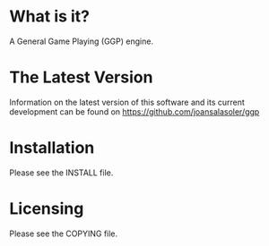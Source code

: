 What is it?
===========

A General Game Playing (GGP) engine.

The Latest Version
==================

Information on the latest version of this software and its current
development can be found on https://github.com/joansalasoler/ggp

Installation
============

Please see the INSTALL file.

Licensing
=========

Please see the COPYING file.

